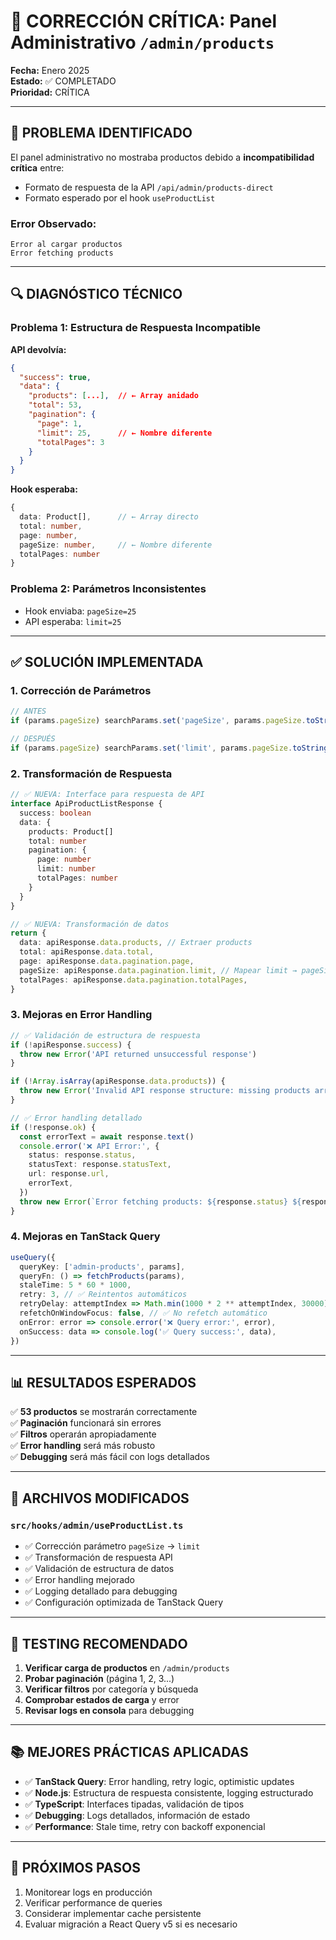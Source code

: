 # 🔧 CORRECCIÓN CRÍTICA: Panel Administrativo `/admin/products`

**Fecha:** Enero 2025  
**Estado:** ✅ COMPLETADO  
**Prioridad:** CRÍTICA

---

## 🚨 **PROBLEMA IDENTIFICADO**

El panel administrativo no mostraba productos debido a **incompatibilidad crítica** entre:

- Formato de respuesta de la API `/api/admin/products-direct`
- Formato esperado por el hook `useProductList`

### **Error Observado:**

```
Error al cargar productos
Error fetching products
```

---

## 🔍 **DIAGNÓSTICO TÉCNICO**

### **Problema 1: Estructura de Respuesta Incompatible**

**API devolvía:**

```json
{
  "success": true,
  "data": {
    "products": [...],  // ← Array anidado
    "total": 53,
    "pagination": {
      "page": 1,
      "limit": 25,      // ← Nombre diferente
      "totalPages": 3
    }
  }
}
```

**Hook esperaba:**

```typescript
{
  data: Product[],      // ← Array directo
  total: number,
  page: number,
  pageSize: number,     // ← Nombre diferente
  totalPages: number
}
```

### **Problema 2: Parámetros Inconsistentes**

- Hook enviaba: `pageSize=25`
- API esperaba: `limit=25`

---

## ✅ **SOLUCIÓN IMPLEMENTADA**

### **1. Corrección de Parámetros**

```typescript
// ANTES
if (params.pageSize) searchParams.set('pageSize', params.pageSize.toString())

// DESPUÉS
if (params.pageSize) searchParams.set('limit', params.pageSize.toString())
```

### **2. Transformación de Respuesta**

```typescript
// ✅ NUEVA: Interface para respuesta de API
interface ApiProductListResponse {
  success: boolean
  data: {
    products: Product[]
    total: number
    pagination: {
      page: number
      limit: number
      totalPages: number
    }
  }
}

// ✅ NUEVA: Transformación de datos
return {
  data: apiResponse.data.products, // Extraer products
  total: apiResponse.data.total,
  page: apiResponse.data.pagination.page,
  pageSize: apiResponse.data.pagination.limit, // Mapear limit → pageSize
  totalPages: apiResponse.data.pagination.totalPages,
}
```

### **3. Mejoras en Error Handling**

```typescript
// ✅ Validación de estructura de respuesta
if (!apiResponse.success) {
  throw new Error('API returned unsuccessful response')
}

if (!Array.isArray(apiResponse.data.products)) {
  throw new Error('Invalid API response structure: missing products array')
}

// ✅ Error handling detallado
if (!response.ok) {
  const errorText = await response.text()
  console.error('❌ API Error:', {
    status: response.status,
    statusText: response.statusText,
    url: response.url,
    errorText,
  })
  throw new Error(`Error fetching products: ${response.status} ${response.statusText}`)
}
```

### **4. Mejoras en TanStack Query**

```typescript
useQuery({
  queryKey: ['admin-products', params],
  queryFn: () => fetchProducts(params),
  staleTime: 5 * 60 * 1000,
  retry: 3, // ✅ Reintentos automáticos
  retryDelay: attemptIndex => Math.min(1000 * 2 ** attemptIndex, 30000), // ✅ Backoff exponencial
  refetchOnWindowFocus: false, // ✅ No refetch automático
  onError: error => console.error('❌ Query error:', error),
  onSuccess: data => console.log('✅ Query success:', data),
})
```

---

## 📊 **RESULTADOS ESPERADOS**

✅ **53 productos** se mostrarán correctamente  
✅ **Paginación** funcionará sin errores  
✅ **Filtros** operarán apropiadamente  
✅ **Error handling** será más robusto  
✅ **Debugging** será más fácil con logs detallados

---

## 🔧 **ARCHIVOS MODIFICADOS**

### `src/hooks/admin/useProductList.ts`

- ✅ Corrección parámetro `pageSize` → `limit`
- ✅ Transformación de respuesta API
- ✅ Validación de estructura de datos
- ✅ Error handling mejorado
- ✅ Logging detallado para debugging
- ✅ Configuración optimizada de TanStack Query

---

## 🧪 **TESTING RECOMENDADO**

1. **Verificar carga de productos** en `/admin/products`
2. **Probar paginación** (página 1, 2, 3...)
3. **Verificar filtros** por categoría y búsqueda
4. **Comprobar estados de carga** y error
5. **Revisar logs en consola** para debugging

---

## 📚 **MEJORES PRÁCTICAS APLICADAS**

- ✅ **TanStack Query**: Error handling, retry logic, optimistic updates
- ✅ **Node.js**: Estructura de respuesta consistente, logging estructurado
- ✅ **TypeScript**: Interfaces tipadas, validación de tipos
- ✅ **Debugging**: Logs detallados, información de estado
- ✅ **Performance**: Stale time, retry con backoff exponencial

---

## 🔄 **PRÓXIMOS PASOS**

1. Monitorear logs en producción
2. Verificar performance de queries
3. Considerar implementar cache persistente
4. Evaluar migración a React Query v5 si es necesario
